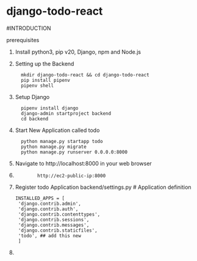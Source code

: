 # django-todo-react

#INTRODUCTION

prerequisites

1. Install python3, pip v20, Django, npm and Node.js

2. Setting up the Backend
   
         mkdir django-todo-react && cd django-todo-react
         pip install pipenv
         pipenv shell
3. Setup Django

         pipenv install django
         django-admin startproject backend
         cd backend
4. Start New Application called todo

         python manage.py startapp todo
         python manage.py migrate
         python manage.py runserver 0.0.0.0:8000
   
5. Navigate to http://localhost:8000 in your web browser
6.             http://ec2-public-ip:8000

7. Register todo Application
   backend/settings.py
         # Application definition

       INSTALLED_APPS = [
        'django.contrib.admin',
        'django.contrib.auth',
        'django.contrib.contenttypes',
        'django.contrib.sessions',
        'django.contrib.messages',
        'django.contrib.staticfiles',
        'todo', ## add this new
        ]
  8. 
